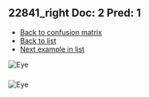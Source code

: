 ## 22841_right Doc: 2 Pred: 1
- [Back to confusion matrix](https://github.com/juliandewit/kaggle_retinopathy/blob/master/matrix.md)
- [Back to list](https://github.com/juliandewit/kaggle_retinopathy/blob/master/lists/21/list.md)
- [Next example in list](https://github.com/juliandewit/kaggle_retinopathy/blob/master/lists/21/22/22887_left.md)

![Eye](https://retinopaty.blob.core.windows.net/size1024/22841_right_2.jpeg)

### 

![Eye]()
